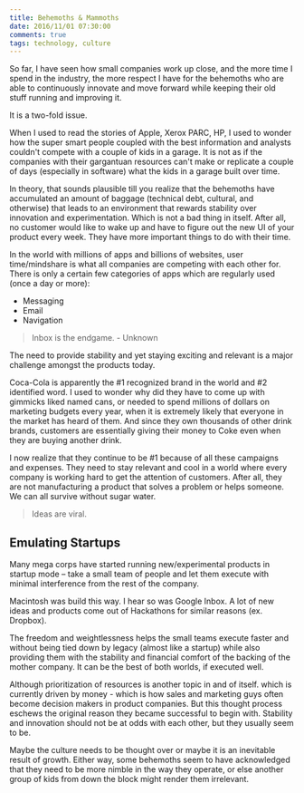 ```yaml
---
title: Behemoths & Mammoths
date: 2016/11/01 07:30:00
comments: true
tags: technology, culture
---
```

So far, I have seen how small companies work up close<span class="more"></span>, and the more time I spend in the industry, the more respect I have for the behemoths who are able to continuously innovate and move forward while keeping their old stuff running and improving it.

It is a two-fold issue.

When I used to read the stories of Apple, Xerox PARC, HP, I used to wonder how the super smart people coupled with the best information and analysts couldn't compete with a couple of kids in a garage. It is not as if the companies with their gargantuan resources can't make or replicate a couple of days (especially in software) what the kids in a garage built over time.

In theory, that sounds plausible till you realize that the behemoths have accumulated an amount of baggage (technical debt, cultural, and otherwise) that leads to an environment that rewards stability over innovation and experimentation. Which is not a bad thing in itself. After all, no customer would like to wake up and have to figure out the new UI of your product every week. They have more important things to do with their time.

In the world with millions of  apps and billions of websites, user time/mindshare is what all companies are competing with each other for. There is only a certain few categories of apps which are regularly used (once a day or more):
- Messaging
- Email
- Navigation

>Inbox is the endgame. - Unknown

The need to provide stability and yet staying exciting and relevant is a major challenge amongst the products today.

Coca-Cola is apparently the #1 recognized brand in the world and #2 identified word. I used to wonder why did they have to come up with gimmicks liked named cans, or needed to spend millions of dollars on marketing budgets every year, when it is extremely likely that everyone in the market has heard of them. And since they own thousands of other drink brands, customers are essentially giving their money to Coke even when they are buying another drink.

I now realize that they continue to be #1 because of all these campaigns and expenses. They need to stay relevant and cool in a world where every company is working hard to get the attention of customers. After all, they are not manufacturing a product that solves a problem or helps someone. We can all survive without sugar water.

>Ideas are viral.

## Emulating Startups

Many mega corps have started running new/experimental products in startup mode – take a small team of people and let them execute with minimal interference from the rest of the company.

Macintosh was build this way. I hear so was Google Inbox. A lot of new ideas and products come out of Hackathons for similar reasons (ex. Dropbox).

The freedom and weightlessness helps the small teams execute faster and without being tied down by legacy (almost like a startup) while also providing them with the stability and financial comfort of the backing of the mother company. It can be the best of both worlds, if executed well.

Although prioritization of resources is another topic in and of itself. which is currently driven by money - which is how sales and marketing guys often become decision makers in product companies. But this thought process eschews the original reason they became successful to begin with. Stability and innovation should not be at odds with each other, but they usually seem to be.

Maybe the culture needs to be thought over or maybe it is an inevitable result of growth. Either way, some behemoths seem to have acknowledged that they need to be more nimble in the way they operate, or else another group of kids from down the block might render them irrelevant.
